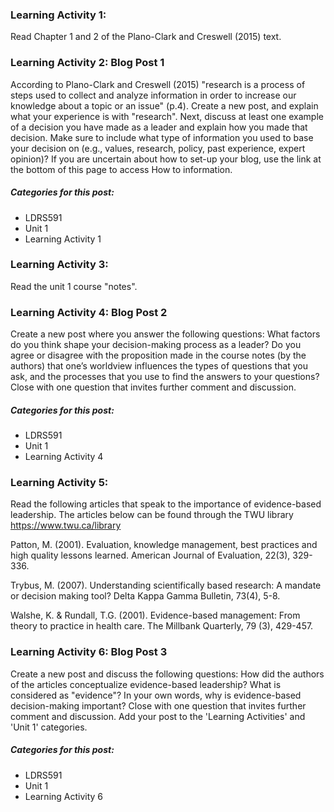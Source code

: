 ### Learning Activity 1:

Read Chapter 1 and 2 of the Plano-Clark and Creswell \(2015\) text.

### Learning Activity 2: Blog Post 1

According to Plano-Clark and Creswell \(2015\) "research is a process of steps used to collect and analyze information in order to increase our knowledge about a topic or an issue" \(p.4\).  Create a new post, and explain what your experience is with "research". Next, discuss at least one example of a decision you have made as a leader and explain how you made that decision. Make sure to include what type of information you used to base your decision on \(e.g., values, research, policy, past experience, expert opinion\)? If you are uncertain about how to set-up your blog, use the link at the bottom of this page to access How to information.

##### Categories for this post:

* LDRS591
* Unit 1
* Learning Activity 1

### Learning Activity 3:

Read the unit 1 course "notes".

### Learning Activity 4: Blog Post 2

Create a new post where you answer the following questions: What factors do you think shape your decision-making process as a leader? Do you agree or disagree with the proposition made in the course notes \(by the authors\) that one’s worldview influences the types of questions that you ask, and the processes that you use to find the answers to your questions?   Close with one question that invites further comment and discussion.

##### Categories for this post:

* LDRS591
* Unit 1
* Learning Activity 4

### Learning Activity 5:

Read the following articles that speak to the importance of evidence-based leadership. The articles below can be found through the TWU library https://www.twu.ca/library 

Patton, M.  \(2001\). Evaluation, knowledge management, best practices and high quality lessons learned. American Journal of Evaluation, 22\(3\), 329-336. 

Trybus, M. \(2007\). Understanding scientifically based research: A mandate or decision making tool? Delta Kappa Gamma Bulletin, 73\(4\), 5-8. 

Walshe, K. & Rundall, T.G. \(2001\). Evidence-based management: From theory to practice in health care. The Millbank Quarterly, 79 \(3\), 429-457. 

### Learning Activity 6: Blog Post 3

Create a new post and discuss the following questions: How did the authors of the articles conceptualize evidence-based leadership?  What is considered as "evidence"? In your own words, why is evidence-based decision-making important?   Close with one question that invites further comment and discussion. Add your post to the 'Learning Activities' and 'Unit 1' categories.

##### Categories for this post:

* LDRS591
* Unit 1
* Learning Activity 6



